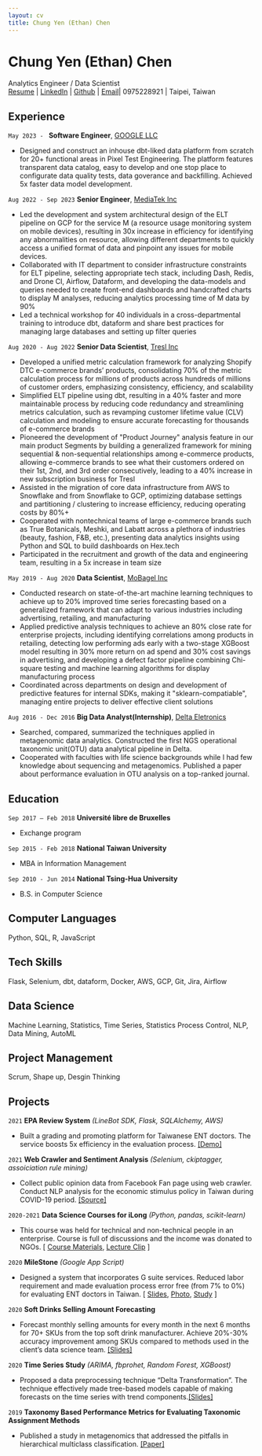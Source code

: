 ```yaml
---
layout: cv
title: Chung Yen (Ethan) Chen
---
```

# Chung Yen (Ethan) Chen

<div id="webaddress">
Analytics Engineer / Data Scientist

<br>
    <a href="https://ethancychen-tw.github.io/markdown-cv/">Resume</a> |
    <a href="https://www.linkedin.com/in/ethancychen/">LinkedIn</a> | 
    <a href="https://github.com/ethancychen-tw">Github</a> | 
    <a href="mailto:ethan.cychen@gmail.com">Email</a>|
    0975228921 | Taipei, Taiwan
</div>

## Experience

`May 2023 - `
__Software Engineer__, [GOOGLE LLC](https://www.google.com/)
- Designed and construct an inhouse dbt-liked data platform from scratch for 20+ functional areas in Pixel Test Engineering. The platform features transparent data catalog, easy to develop and one stop place to configurate data quality tests, data goverance and backfilling. Achieved 5x faster data model development.

`Aug 2022 - Sep 2023`
__Senior Engineer__, [MediaTek Inc](https://i.mediatek.com/)

- Led the development and system architectural design of the ELT pipeline on GCP for the service M (a resource usage monitoring system on mobile devices), resulting in 30x increase in efficiency for identifying any abnormalities on resource, allowing different departments to quickly access a unified format of data and pinpoint any issues for mobile devices.
- Collaborated with IT department to consider infrastructure constraints for ELT pipeline, selecting appropriate tech stack, including Dash, Redis, and Drone CI, Airflow, Dataform, and developing the data-models and queries needed to create front-end dashboards and handcrafted charts to display M analyses, reducing analytics processing time of M data by 90%
- Led a technical workshop for 40 individuals in a cross-departmental training to introduce dbt, dataform and share best practices for managing large databases and setting up filter queries

`Aug 2020 - Aug 2022`
__Senior Data Scientist__, [Tresl Inc](https://www.tresl.co/)

- Developed a unified metric calculation framework for analyzing Shopify DTC e-commerce brands’ products, consolidating 70% of the metric calculation process for millions of products across hundreds of millions of customer orders, emphasizing consistency, efficiency, and scalability
- Simplified ELT pipeline using dbt, resulting in a 40% faster and more maintainable process by reducing code redundancy and streamlining metrics calculation, such as revamping customer lifetime value (CLV) calculation and modeling to ensure accurate forecasting for thousands of e-commerce brands
- Pioneered the development of "Product Journey" analysis feature in our main product Segments by building a generalized framework for mining sequential & non-sequential relationships among e-commerce products, allowing e-commerce brands to see what their customers ordered on their 1st, 2nd, and 3rd order consecutively, leading to a 40% increase in new subscription business for Tresl
- Assisted in the migration of core data infrastructure from AWS to Snowflake and from Snowflake to GCP, optimizing database settings and partitioning / clustering to increase efficiency, reducing operating costs by 80%+
- Cooperated with nontechnical teams of large e-commerce brands such as True Botanicals, Meshki, and Labatt across a plethora of industries (beauty, fashion, F&B, etc.), presenting data analytics insights using Python and SQL to build dashboards on Hex.tech
- Participated in the recruitment and growth of the data and engineering team, resulting in a 5x increase in team size

`May 2019 - Aug 2020`
__Data Scientist__, [MoBagel Inc](https://mobagel.com/)

- Conducted research on state-of-the-art machine learning techniques to achieve up to 20% improved time series forecasting based on a generalized framework that can adapt to various industries including advertising, retailing, and manufacturing
- Applied predictive analysis techniques to achieve an 80% close rate for enterprise projects, including identifying correlations among products in retailing, detecting low performing ads early with a two-stage XGBoost model resulting in 30% more return on ad spend and 30% cost savings in advertising, and developing a defect factor pipeline combining Chi-square testing and machine learning algorithms for display manufacturing process
- Coordinated across departments on design and development of predictive features for internal SDKs, making it "sklearn-compatiable", managing entire projects to deliver effective client solutions

`Aug 2016 - Dec 2016`
__Big Data Analyst(Internship)__, [Delta Eletronics](https://www.deltaww.com/en-US/index)
- Searched, compared, summarized the techniques applied in metagenomic data analytics. Constructed the first NGS operational taxonomic unit(OTU) data analytical pipeline in Delta.  
- Cooperated with faculties with life science backgrounds while I had few knowledge about sequencing and metagenomics. Published a paper about performance evaluation in OTU analysis on a top-ranked journal. 

## Education

`Sep 2017 – Feb 2018`
__Université libre de Bruxelles__

- Exchange program					 

`Sep 2015 - Feb 2018`
__National Taiwan University__

- MBA in Information Management

`Sep 2010 - Jun 2014`
__National Tsing-Hua University__

- B.S. in Computer Science

## Computer Languages
Python, SQL, R, JavaScript

## Tech Skills
Flask, Selenium, dbt, dataform, Docker, AWS, GCP, Git, Jira, Airflow

## Data Science
Machine Learning, Statistics, Time Series, Statistics Process Control, NLP, Data Mining, AutoML

## Project Management
Scrum, Shape up, Desgin Thinking

## Projects
`2021`
__EPA Review System__ _(LineBot SDK, Flask, SQLAlchemy, AWS)_ 

- Built a grading and promoting platform for Taiwanese ENT doctors. The service boosts 5x efficiency in the evaluation process. [[Demo]](https://www.youtube.com/watch?v=nB1bcGiC-Fg)

`2021`
__Web Crawler and Sentiment Analysis__ _(Selenium, ckiptagger, assoiciation rule mining)_ 

- Collect public opinion data from Facebook Fan page using web crawler. Conduct NLP analysis for the economic stimulus policy in Taiwan during COVID-19 period. [[Source]](https://github.com/ethancychen-tw/sentiment_analysis)

`2020-2021`
__Data Science Courses for iLong__ _(Python, pandas, scikit-learn)_

- This course was held for technical and non-technical people in an enterprise. Course is full of discussions and the income was donated to NGOs. [ [Course Materials](https://github.com/ethancychen-tw/Data_Science_Course_iLong), [Lecture Clip](https://youtu.be/Gn62vAyiky0) ]

`2020` 
__MileStone__ _(Google App Script)_ 

- Designed a system that incorporates G suite services. Reduced labor requirement and made evaluation process error free (from 7% to 0%) for evaluating ENT doctors in Taiwan. [ [Slides](https://docs.google.com/presentation/d/1YEUjbNgPbPLiWXkv2tDMZdm91YBhpvklIsEJi8EuSbk/edit?usp=sharing), [Photo](https://www.facebook.com/GDG.Taoyuan/posts/634692820616262), [Study](https://www.airitilibrary.com/Publication/alDetailedMesh?DocID=10196102-202109-202109100001-202109100001-155-163) ]

`2020`
__Soft Drinks Selling Amount Forecasting__ 

- Forecast monthly selling amounts for every month in the next 6 months for 70+ SKUs from the top soft drink manufacturer.  Achieve 20%-30% accuracy improvement among SKUs compared to methods used in the client’s data science team. [[Slides]](https://drive.google.com/file/d/1zSSvhwHYQ7KeAv1TpuGK68bM22ribpYv/view)

`2020`
__Time Series Study__  _(ARIMA, fbprohet, Random Forest, XGBoost)_ 

- Proposed a data preprocessing technique “Delta Transformation”. The technique effectively made tree-based models capable of making forecasts on the time series with trend components.[[Slides]](https://drive.google.com/file/d/1zoOWbdjLv7xqhk1bVw7-llSBszcZx1u7/view)

`2019`
__Taxonomy Based Performance Metrics for Evaluating Taxonomic Assignment Methods__ 

- Published a study in metagenomics that addressed the pitfalls in hierarchical multiclass classification. [[Paper]](https://bmcbioinformatics.biomedcentral.com/articles/10.1186/s12859-019-2896-0)

<!-- ### Footer

Last updated: May 2013 -->


